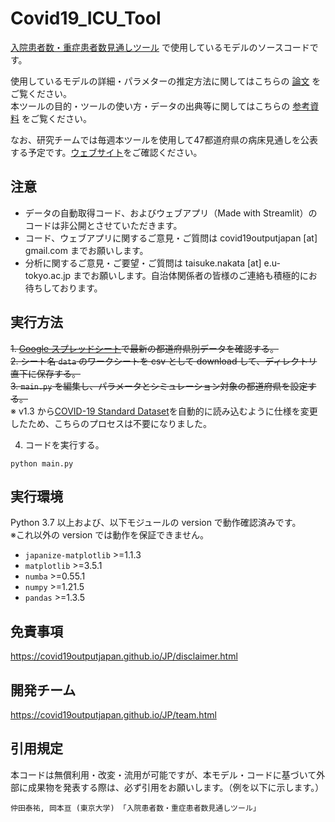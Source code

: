# Covid19_ICU_Tool
[入院患者数・重症患者数見通しツール](https://covid19-icu-tool.herokuapp.com/) で使用しているモデルのソースコードです。  

使用しているモデルの詳細・パラメターの推定方法に関してはこちらの [論文](https://covid19outputjapan.github.io/JP/files/FujiiNakata_20210811.pdf) をご覧ください。  
本ツールの目的・ツールの使い方・データの出典等に関してはこちらの [参考資料](https://covid19outputjapan.github.io/JP/files/NakataOkamoto_Briefing_20220413.pdf) をご覧ください。  

なお、研究チームでは毎週本ツールを使用して47都道府県の病床見通しを公表する予定です。[ウェブサイト](https://covid19outputjapan.github.io/JP/index.html)をご確認ください。

## 注意
- データの自動取得コード、およびウェブアプリ（Made with Streamlit）のコードは非公開とさせていただきます。
- コード、ウェブアプリに関するご意見・ご質問は covid19outputjapan [at] gmail.com までお願いします。
- 分析に関するご意見・ご要望・ご質問は taisuke.nakata [at] e.u-tokyo.ac.jp までお願いします。自治体関係者の皆様のご連絡も積極的にお待ちしております。

## 実行方法
~~1. [Google スプレッドシート](https://docs.google.com/spreadsheets/d/1OOwRFo5sh_kaDQF79BdpAHhI_WXXcXpV5tj4NXYQBHk/edit?usp=sharing)で最新の都道府県別データを確認する。~~  
~~2. シート名 `data` のワークシートを csv として download して、ディレクトリ直下に保存する。~~  
~~3. `main.py` を編集し、パラメータとシミュレーション対象の都道府県を設定する。~~  
※ v1.3 から[COVID-19 Standard Dataset](https://docs.google.com/spreadsheets/d/1OOwRFo5sh_kaDQF79BdpAHhI_WXXcXpV5tj4NXYQBHk/edit?usp=sharing)を自動的に読み込むように仕様を変更したため、こちらのプロセスは不要になりました。

4. コードを実行する。
```
python main.py
```

## 実行環境
Python 3.7 以上および、以下モジュールの version で動作確認済みです。  
※これ以外の version では動作を保証できません。

- `japanize-matplotlib` >=1.1.3
- `matplotlib` >=3.5.1
- `numba` >=0.55.1
- `numpy` >=1.21.5
- `pandas` >=1.3.5

## 免責事項
https://covid19outputjapan.github.io/JP/disclaimer.html

## 開発チーム
https://covid19outputjapan.github.io/JP/team.html

## 引用規定
本コードは無償利用・改変・流用が可能ですが、本モデル・コードに基づいて外部に成果物を発表する際は、必ず引用をお願いします。（例を以下に示します。）

`仲田泰祐, 岡本亘 (東京大学) 「入院患者数・重症患者数見通しツール」`
